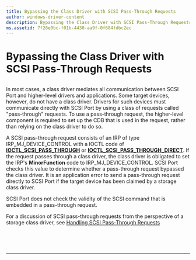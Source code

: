 ```yaml
---
title: Bypassing the Class Driver with SCSI Pass-Through Requests
author: windows-driver-content
description: Bypassing the Class Driver with SCSI Pass-Through Requests
ms.assetid: 7f26e0bc-f01b-4430-aa9f-0f684fdbc2ec
---
```


# Bypassing the Class Driver with SCSI Pass-Through Requests


## <span id="ddk_bypassing_the_class_driver_with_scsi_pass_through_requests_kg"></span><span id="DDK_BYPASSING_THE_CLASS_DRIVER_WITH_SCSI_PASS_THROUGH_REQUESTS_KG"></span>


In most cases, a class driver mediates all communication between SCSI Port and higher-level drivers and applications. Some target devices, however, do not have a class driver. Drivers for such devices must communicate directly with SCSI Port by using a class of requests called "pass-through" requests. To use a pass-through request, the higher-level component is required to set up the CDB that is used in the request, rather than relying on the class driver to do so.

A SCSI pass-through request consists of an IRP of type IRP\_MJ\_DEVICE\_CONTROL with a IOCTL code of [**IOCTL\_SCSI\_PASS\_THROUGH**](https://msdn.microsoft.com/library/windows/hardware/ff560519) or [**IOCTL\_SCSI\_PASS\_THROUGH\_DIRECT**](https://msdn.microsoft.com/library/windows/hardware/ff560521). If the request passes through a class driver, the class driver is obligated to set the IRP's **MinorFunction** code to IRP\_MJ\_DEVICE\_CONTROL. SCSI Port checks this value to determine whether a pass-through request bypassed the class driver. It is an application error to send a pass-through request directly to SCSI Port if the target device has been claimed by a storage class driver.

SCSI Port does not check the validity of the SCSI command that is embedded in a pass-through request.

For a discussion of SCSI pass-through requests from the perspective of a storage class driver, see [Handling SCSI Pass-Through Requests](handling-scsi-pass-through-requests.md)

 

 


--------------------


